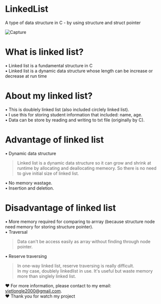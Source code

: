 # LinkedList
A type of data structure in C - by using structure and struct pointer  
  
![Capture](https://user-images.githubusercontent.com/75990061/103326478-1f3a0780-4a83-11eb-8f97-781cdfa15cf2.PNG)  
  
# What is linked list?  
• Linked list is a fundamental structure in C  
• Linked list is a dynamic data structure whose length can be increase or decrease at run time  

# About my linked list?  
• This is doublely linked list (also included circlely linked list).  
• I use this for storing student information that included: name, age.  
• Data can be store by reading and writing to txt file (originally by C).  
  
# Advantage of linked list  
• Dynamic data structure   
  > Linked list is a dynamic data structure so it can grow and shrink at runtime by allocating and deallocating memeory. So there is no need to give initial size of linked list.  
  
• No memory wastage.  
• Insertion and deletion.  
  
# Disadvantage of linked list  
• More memory required for comparing to arrray (because structure node need memory for storing structure pointer).  
• Traversal  
  > Data can't be access easily as array without finding through node pointer.  
  
• Reserve traversing  
  > In one-way linked list, reserve traversing is really difficult.  
  > In my case, doublely linkedlist in use. It's useful but waste memory more than singlely linked list.  
  
❤ For more information, please contact to my email: vietlongle2000@gmail.com.  
❤ Thank you for watch my project  
